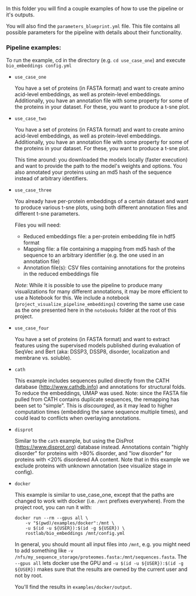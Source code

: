 In this folder you will find a couple examples of how to use the pipeline or it's outputs.

You will also find the `parameters_blueprint.yml` file. This file contains all possible parameters for the pipeline with details about their functionality.


### Pipeline examples:

To run the example, cd in the directory (e.g. `cd use_case_one`) and execute `bio_embeddings config.yml`

- `use_case_one`

  You have a set of proteins (in FASTA format) and want to create amino acid-level embeddings, as well as protein-level embeddings.
  Additionally, you have an annotation file with some property for some of the proteins in your dataset. For these, you want to produce a t-sne plot.

- `use_case_two`

  You have a set of proteins (in FASTA format) and want to create amino acid-level embeddings, as well as protein-level embeddings.
  Additionally, you have an annotation file with some property for some of the proteins in your dataset. For these, you want to produce a t-sne plot.

  This time around: you downloaded the models locally (faster execution) and want to provide the path to the model's weights and options.
  You also annotated your proteins using an md5 hash of the sequence instead of arbitrary identifiers.

- `use_case_three`

  You already have per-protein embeddings of a certain dataset and want to produce various t-sne plots, using both different annotation files and different t-sne parameters.

  Files you will need:

    - Reduced embeddings file: a per-protein embedding file in hdf5 format
    - Mapping file: a file containing a mapping from md5 hash of the sequence to an arbitrary identifier (e.g. the one used in an annotation file)
    - Annotation file(s): CSV files containing annotations for the proteins in the reduced embeddings file

  *Note*: While it is possible to use the pipeline to produce many visualizations for many different annotations, it may be more efficient to use a Notebook for this.
  We include a notebook (`project_visualize_pipeline_embeddings`) covering the same use case as the one presented here in the `notebooks` folder at the root of this project.

- `use_case_four`

  You have a set of proteins (in FASTA format) and want to extract features using the supervised models published during evaluation of SeqVec and Bert (aka: DSSP3, DSSP8, disorder, localization and membrane vs. soluble).

- `cath`

  This example includes sequences pulled directly from the CATH database (http://www.cathdb.info) and annotations for structural folds. To reduce the embeddings, UMAP was used.
  Note: since the FASTA file pulled from CATH contains duplicate sequences, the remapping has been set to "simple". This is *discouraged*, as it may lead to higher computation times (embedding the same sequence multiple times), and could lead to conflicts when overlaying annotations.

- `disprot`

  Similar to the `cath` example, but using the DisProt (https://www.disprot.org) database instead. Annotations contain "highly disorder" for proteins with >80% disorder, and "low disorder" for proteins with <20% disordered AA content.
  Note that in this example we exclude proteins with unknown annotation (see visualize stage in config).

- `docker`

  This example is similar to use_case_one, except that the paths are changed to work with docker (i.e. `/mnt` prefixes everywhere). From the project root, you can run it with:

  ```shell_script
  docker run --rm --gpus all \
      -v "$(pwd)/examples/docker":/mnt \
      -u $(id -u ${USER}):$(id -g ${USER}) \
      rostlab/bio_embeddings /mnt/config.yml
  ```

  In general, you should mount all input files into `/mnt`, e.g. you might need to add something like `-v /nfs/my_sequence_storage/proteomes.fasta:/mnt/sequences.fasta`. The `--gpus all` lets docker use the GPU and `-u $(id -u ${USER}):$(id -g ${USER})` makes sure that the results are owned by the current user and not by root.

  You'll find the results in `examples/docker/output`.